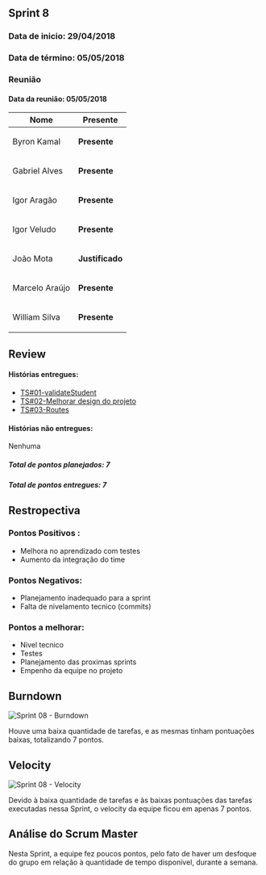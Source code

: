 ## Sprint 8

### Data de inicio: 29/04/2018

### Data de término: 05/05/2018


### Reunião
#### Data da reunião: 05/05/2018

|Nome|Presente|
|----|----|
|Byron Kamal|<p><strong>Presente</strong></p> |
|Gabriel Alves|<p><strong>Presente</strong></p> |
|Igor Aragão|<p><strong>Presente</strong></p> |
|Igor Veludo|<p><strong>Presente</strong></p> |
|João Mota|<p><strong>Justificado</strong></p> |
|Marcelo Araújo|<p><strong>Presente</strong></p> |
|William Silva|<p><strong>Presente</strong></p> |

## Review
#### Histórias entregues:

- [TS#01-validateStudent](https://github.com/fga-gpp-mds/2018.1-IncluCare_API/issues/73)
- [TS#02-Melhorar design do projeto](https://github.com/fga-gpp-mds/2018.1-IncluCare_API/issues/71)
- [TS#03-Routes](https://github.com/fga-gpp-mds/2018.1-IncluCare_API/issues/74)

#### Histórias não entregues:
Nenhuma

##### Total de pontos planejados: 7
##### Total de pontos entregues: 7

## Restropectiva
### Pontos Positivos :
<ul>
   <li> Melhora no aprendizado com testes</li>
   <li> Aumento da integração do time</li>
</ul>

### Pontos Negativos:

<ul>
  <li> Planejamento inadequado para a sprint</li>
  <li> Falta de nivelamento tecnico (commits)</li>
</ul>

### Pontos a melhorar:

<ul>
  <li> Nivel tecnico</li>
  <li> Testes</li>
  <li> Planejamento das proximas sprints</li>
  <li> Empenho da equipe no projeto</li>
</ul>

## Burndown
![Sprint 08 - Burndown](https://imgur.com/1ApSPzL.png)

Houve uma baixa quantidade de tarefas, e as mesmas tinham pontuações baixas, totalizando 7 pontos.

## Velocity
![Sprint 08 - Velocity](https://imgur.com/s1PwDmI.png)

Devido à baixa quantidade de tarefas e às baixas pontuações das tarefas executadas nessa Sprint, o velocity da equipe ficou em apenas 7 pontos.

## Análise do Scrum Master
Nesta Sprint, a equipe fez poucos pontos, pelo fato de haver um desfoque do grupo em relação à quantidade de tempo disponível, durante a semana.
